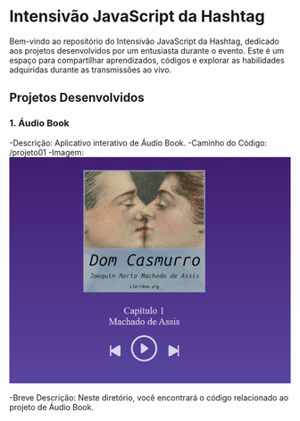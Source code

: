 # Intensivão JavaScript da Hashtag

Bem-vindo ao repositório do Intensivão JavaScript da Hashtag, dedicado aos projetos desenvolvidos por um entusiasta durante o evento. Este é um espaço para compartilhar aprendizados, códigos e explorar as habilidades adquiridas durante as transmissões ao vivo.


## Projetos Desenvolvidos

### 1. Áudio Book

-Descrição: Aplicativo interativo de Áudio Book.
-Caminho do Código: /projeto01
-Imagem:![imagem audio book](./projeto01/images/image.png)

-Breve Descrição: Neste diretório, você encontrará o código relacionado ao projeto de Áudio Book.

